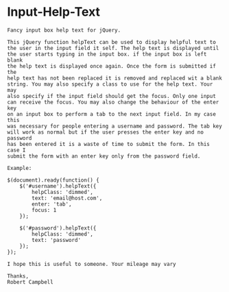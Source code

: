 Input-Help-Text
===============

	Fancy input box help text for jQuery.

	This jQuery function helpText can be used to display helpful text to 
	the user in the input field it self. The help text is displayed until
	the user starts typing in the input box. if the input box is left blank 
	the help text is displayed once again. Once the form is submitted if the
	help text has not been replaced it is removed and replaced wit a blank 
	string. You may also specify a class to use for the help text. Your may 
	also specify if the input field should get the focus. Only one input
	can receive the focus. You may also change the behaviour of the enter key
	on an input box to perform a tab to the next input field. In my case this 
	was necessary for people entering a username and password. The tab key 
	will work as normal but if the user presses the enter key and no password 
	has been entered it is a waste of time to submit the form. In this case I 
	submit the form with an enter key only from the password field.
	
	Example:
	
	$(document).ready(function() {
		$('#username').helpText({
			helpClass: 'dimmed', 
			text: 'email@host.com',
			enter: 'tab',
			focus: 1
		});
		
		$('#password').helpText({
			helpClass: 'dimmed', 
			text: 'password'
		});
	});
	
	I hope this is useful to someone. Your mileage may vary
	
	Thanks,
	Robert Campbell

